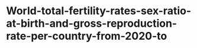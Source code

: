 # World-total-fertility-rates-sex-ratio-at-birth-and-gross-reproduction-rate-per-country-from-2020-to